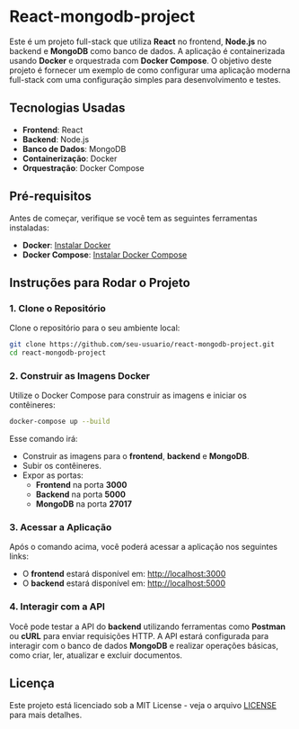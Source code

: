 # React-mongodb-project

Este é um projeto full-stack que utiliza **React** no frontend, **Node.js** no backend e **MongoDB** como banco de dados. A aplicação é containerizada usando **Docker** e orquestrada com **Docker Compose**. O objetivo deste projeto é fornecer um exemplo de como configurar uma aplicação moderna full-stack com uma configuração simples para desenvolvimento e testes.

## Tecnologias Usadas

- **Frontend**: React
- **Backend**: Node.js
- **Banco de Dados**: MongoDB
- **Containerização**: Docker
- **Orquestração**: Docker Compose

## Pré-requisitos

Antes de começar, verifique se você tem as seguintes ferramentas instaladas:

- **Docker**: [Instalar Docker](https://www.docker.com/get-started)
- **Docker Compose**: [Instalar Docker Compose](https://docs.docker.com/compose/install/)

## Instruções para Rodar o Projeto

### 1. Clone o Repositório

Clone o repositório para o seu ambiente local:

```bash
git clone https://github.com/seu-usuario/react-mongodb-project.git
cd react-mongodb-project
```

### 2. Construir as Imagens Docker

Utilize o Docker Compose para construir as imagens e iniciar os contêineres:

```bash
docker-compose up --build
```

Esse comando irá:

- Construir as imagens para o **frontend**, **backend** e **MongoDB**.
- Subir os contêineres.
- Expor as portas: 
  - **Frontend** na porta **3000**
  - **Backend** na porta **5000**
  - **MongoDB** na porta **27017**

### 3. Acessar a Aplicação

Após o comando acima, você poderá acessar a aplicação nos seguintes links:

- O **frontend** estará disponível em: [http://localhost:3000](http://localhost:3000)
- O **backend** estará disponível em: [http://localhost:5000](http://localhost:5000)

### 4. Interagir com a API

Você pode testar a API do **backend** utilizando ferramentas como **Postman** ou **cURL** para enviar requisições HTTP. A API estará configurada para interagir com o banco de dados **MongoDB** e realizar operações básicas, como criar, ler, atualizar e excluir documentos.

## Licença

Este projeto está licenciado sob a MIT License - veja o arquivo [LICENSE](LICENSE) para mais detalhes.
```